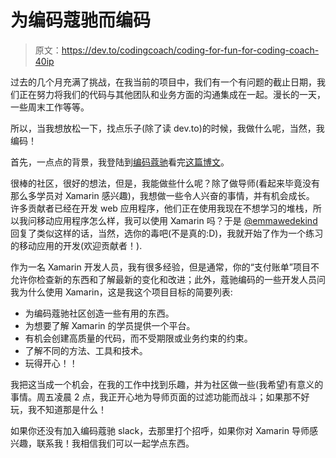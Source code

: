 # 为编码蔻驰而编码

> 原文：<https://dev.to/codingcoach/coding-for-fun-for-coding-coach-40ip>

过去的几个月充满了挑战，在我当前的项目中，我们有一个有问题的截止日期，我们正在努力将我们的代码与其他团队和业务方面的沟通集成在一起。漫长的一天，一些周末工作等等。

所以，当我想放松一下，找点乐子(除了读 dev.to)的时候，我做什么呢，当然，我编码！

首先，一点点的背景，我登陆到[编码蔻驰](https://codingcoach.io)看完[这篇博文](https://dev.to/emmawedekind/how-to-boost-your-productivity--get-sht-done-3h5n)。

很棒的社区，很好的想法，但是，我能做些什么呢？除了做导师(看起来毕竟没有那么多学员对 Xamarin 感兴趣)，我想做一些令人兴奋的事情，并有机会成长。
许多贡献者已经在开发 web 应用程序，他们正在使用我现在不想学习的堆栈，所以我问移动应用程序怎么样，我可以使用 Xamarin 吗？于是 [@emmawedekind](https://dev.to/emmawedekind) 回复了类似这样的话，当然，选你的毒吧(不是真的:D)，我就开始了作为一个练习的移动应用的开发(欢迎贡献者！).

作为一名 Xamarin 开发人员，我有很多经验，但是通常，你的“支付账单”项目不允许你检查新的东西和了解最新的变化和改进；此外，蔻驰编码的一些开发人员问我为什么使用 Xamarin，这是我这个项目目标的简要列表:

*   为编码蔻驰社区创造一些有用的东西。
*   为想要了解 Xamarin 的学员提供一个平台。
*   有机会创建高质量的代码，而不受期限或业务约束的约束。
*   了解不同的方法、工具和技术。
*   玩得开心！！

我把这当成一个机会，在我的工作中找到乐趣，并为社区做一些(我希望)有意义的事情。周五凌晨 2 点，我正开心地为导师页面的过滤功能而战斗；如果那不好玩，我不知道那是什么！

如果你还没有加入编码蔻驰 slack，去那里打个招呼，如果你对 Xamarin 导师感兴趣，联系我！我相信我们可以一起学点东西。
